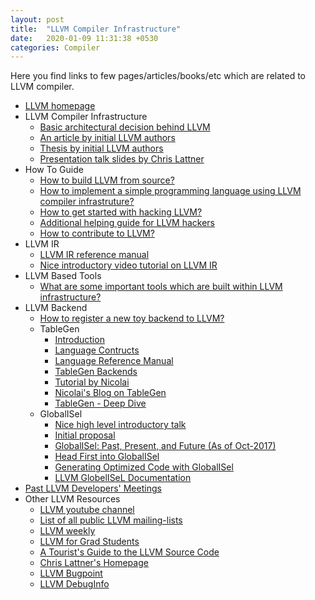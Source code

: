 ```yaml
---
layout: post
title:  "LLVM Compiler Infrastructure"
date:   2020-01-09 11:31:38 +0530
categories: Compiler
---
```


Here you find links to few pages/articles/books/etc which are related to LLVM compiler.

* [LLVM homepage][11]
* LLVM Compiler Infrastructure
  * [Basic architectural decision behind LLVM][1]
  * [An article by initial LLVM authors][2]
  * [Thesis by initial LLVM authors][4]
  * [Presentation talk slides by Chris Lattner][3]
* How To Guide
  * [How to build LLVM from source?][5]
  * [How to implement a simple programming language using LLVM compiler infrastruture?][6]
  * [How to get started with hacking LLVM?][7]
  * [Additional helping guide for LLVM hackers][8]
  * [How to contribute to LLVM?][21]
* LLVM IR
  * [LLVM IR reference manual][9]
  * [Nice introductory video tutorial on LLVM IR][23]
* LLVM Based Tools
  * [What are some important tools which are built within LLVM infrastructure?][10]
* LLVM Backend
  * [How to register a new toy backend to LLVM?][20]
  * TableGen
    * [Introduction][24]
    * [Language Contructs][25]
    * [Language Reference Manual][26]
    * [TableGen Backends][30]
    * [Tutorial by Nicolai][27]
    * [Nicolai's Blog on TableGen][28]
    * [TableGen - Deep Dive][29]
  * GlobalISel
    * [Nice high level introductory talk][22]
    * [Initial proposal][32]
    * [GlobalISel: Past, Present, and Future (As of Oct-2017)][33]
    * [Head First into GlobalISel][34]
    * [Generating Optimized Code with GlobalISel][35]
    * [LLVM GlobelISeL Documentation][36]
* [Past LLVM Developers' Meetings][31]
* Other LLVM Resources
  * [LLVM youtube channel][12]
  * [List of all public LLVM mailing-lists][13]
  * [LLVM weekly][14]
  * [LLVM for Grad Students][15]
  * [A Tourist's Guide to the LLVM Source Code][16]
  * [Chris Lattner's Homepage][17]
  * [LLVM Bugpoint][18]
  * [LLVM DebugInfo][19]

[1]: http://www.aosabook.org/en/llvm.html
[2]: /files/LLVM/2004-01-30-CGO-LLVM.pdf
[3]: /files/LLVM/2008-10-04-ACAT-LLVM-Intro.pdf
[4]: /files/LLVM/2002-12-LattnerMSThesis.pdf
[5]: https://llvm.org/docs/GettingStarted.html
[6]: https://llvm.org/docs/tutorial/index.html
[7]: https://llvm.org/docs/ProgrammersManual.html
[8]: https://llvm.org/docs/UserGuides.html
[9]: https://llvm.org/docs/Reference.html
[10]: https://llvm.org/docs/CommandGuide/index.html
[11]: https://llvm.org/
[12]: https://www.youtube.com/channel/UCv2_41bSAa5Y_8BacJUZfjQ/feed
[13]: http://lists.llvm.org/mailman/listinfo
[14]: http://llvmweekly.org/
[15]: https://www.cs.cornell.edu/~asampson/blog/llvm.html
[16]: https://blog.regehr.org/archives/1453
[17]: http://www.nondot.org/sabre/
[18]: http://logan.tw/posts/2014/11/26/llvm-bugpoint/
[19]: https://wiki.aalto.fi/display/t1065450/LLVM+DebugInfo
[20]: https://github.com/llvm/llvm-project/pull/94
[21]: https://llvm.org/docs/GettingInvolved.html
[22]: https://www.youtube.com/watch?v=d6dF6E4BPeU
[23]: https://www.youtube.com/watch?v=m8G_S5LwlTo
[24]: https://llvm.org/docs/TableGen/
[25]: https://llvm.org/docs/TableGen/LangIntro.html
[26]: https://llvm.org/docs/TableGen/LangRef.html
[27]: https://www.youtube.com/watch?v=45gmF77JFBY
[28]: http://nhaehnle.blogspot.com/2018/02/tablegen-1-what-has-tablegen-ever-done.html
[29]: /files/LLVM/tablegen-deepdive.pdf
[30]: https://llvm.org/docs/TableGen/BackEnds.html
[31]: https://llvm.org/devmtg/
[32]: https://www.youtube.com/watch?v=F6GGbYtae3g&index=2&list=PL_R5A0lGi1AA4Lv2bBFSwhgDaHvvpVU21
[33]: https://www.youtube.com/watch?v=McByO0QgqCY&feature=youtu.be
[34]: https://www.youtube.com/watch?v=Zh4R40ZyJ2k
[35]: https://www.youtube.com/watch?v=8427bl_7k1g
[36]: https://llvm.org/docs/GlobalISel/index.html
